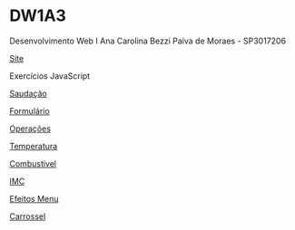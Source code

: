 # DW1A3
Desenvolvimento Web I
Ana Carolina Bezzi Paiva de Moraes - SP3017206

[Site](Site/index.html)

Exercícios JavaScript

[Saudação](AtividadeJS/saudacao.html)

[Formulário](AtividadeJS/formulario.html)

[Operações](AtividadeJS/operacoes.html)

[Temperatura](AtividadeJS/conversorTemp.html)

[Combustível](AtividadeJS/combustivel.html)

[IMC](AtividadeJS/imc.html)

[Efeitos Menu](AtividadeJS/efeitosMenu.html)

[Carrossel](AtividadeJS/carrossel.html)

